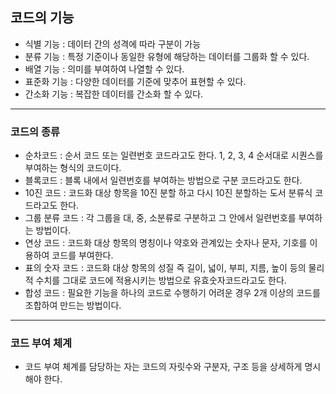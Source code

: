## 코드의 기능

- 식별 기능 : 데이터 간의 성격에 따라 구분이 가능
- 분류 기능 : 특정 기준이나 동일한 유형에 해당하는 데이터를 그룹화 할 수 있다.
- 배열 기능 : 의미를 부여하여 나열할 수 있다.
- 표준화 기능 : 다양한 데이터를 기준에 맞추어 표현할 수 있다.
- 간소화 기능 : 복잡한 데이터를 간소화 할 수 있다.

---

### 코드의 종류

- 순차코드 : 순서 코드 또는 일련번호 코드라고도 한다. 1, 2, 3, 4 순서대로 시퀀스를 부여하는 형식의 코드이다.
- 블록코드 : 블록 내에서 일련번호를 부여하는 방법으로 구분 코드라고도 한다.
- 10진 코드 : 코드화 대상 항목을 10진 분할 하고 다시 10진 분할하는 도서 분류식 코드라고도 한다.
- 그룹 분류 코드 : 각 그룹을 대, 중, 소분류로 구분하고 그 안에서 일련번호를 부여하는 방법이다.
- 연상 코드 : 코드화 대상 항목의 명칭이나 약호와 관계있는 숫자나 문자, 기호를 이용하여 코드를 부여한다.
- 표의 숫자 코드 : 코드화 대상 항목의 성질 즉 길이, 넓이, 부피, 지름, 높이 등의 물리적 수치를 그대로 코드에 적용시키는 방법으로 유효숫자코드라고도 한다.
- 합성 코드 : 필요한 기능을 하나의 코드로 수행하기 어려운 경우 2개 이상의 코드를 조합하여 만드는 방법이다.

---

### 코드 부여 체계

- 코드 부여 체계를 담당하는 자는 코드의 자릿수와 구분자, 구조 등을 상세하게 명시해야 한다.
